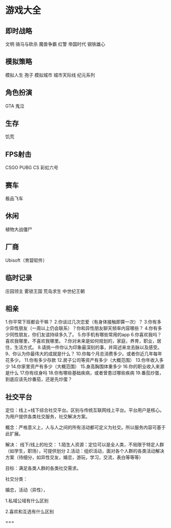 
# 游戏大全

## 即时战略

文明
骑马与砍杀
魔兽争霸
红警
帝国时代
钢铁雄心

## 模拟策略

模拟人生
孢子
模拟城市
城市天际线
纪元系列

## 角色扮演

GTA
鬼泣

## 生存

饥荒

## FPS射击

CSGO
PUBG
CS
彩虹六号

## 赛车

极品飞车

## 休闲

植物大战僵尸

## 厂商

Ubisoft（育碧软件）

## 临时记录

庄园领主
雾锁王国
荒岛求生
中世纪王朝

## 相亲

1.你平常下班都会干嘛？
2.你谈过几次恋爱（有身体接触即算一次）？
3.你有多少异性朋友（一周以上仍会联系）？你和异性朋友聊天频率内容哪些？
4.你有多少同性朋友，你们友谊持续多久了。
5.你手机有哪些常用的app
6.你喜欢我吗？喜欢我哪里，不喜欢我哪里。
7.你对未来是如何规划的，家庭，养育，职业，居住，生活方式。
8.请挑一件你认为印象最深刻的事，并简述来龙去脉以及感受。
9、你认为你最伟大的成就是什么？
10.你每个月总消费多少。或者你近几年每年花多少。
11.你有多少存款
12.房子公司等资产有多少（大概范围）
13.你年收入多少
14.你家里资产有多少（大概范围）
15.身高胸围体重多少
16.你的职业收入来源是什么
17.你有纹身吗
18.你有哪些基础疾病，或者曾患过哪些疾病
19.番茄炒蛋，到底应该先炒番茄，还是先炒蛋？

## 社交平台

定位：线上+线下综合社交平台。区别与传统互联网线上平台。平台用户是核心。为用户提供各类社交服务，社交解决方案。

概念：严格意义上，人与人之间的所有活动都可定义为社交。所以服务内容可基于此扩展。

解决： 线下/线上的社交：
1.陌生人资源：定位可以是全人类，不局限于特定人群（如学生，职场），可提供划分
2.活动：组织活动，面对各个人群的各类活动解决方案（待细分，如异性交友，婚恋，游玩，学习，交流，表白等等等）

目标：满足各类人群的各类社交需求。

社交分类：

婚恋，活动（异性），
<!-- 异性： -->
<!-- 无性： -->

1.私域公域有什么区别

2.喜欢和互选有什么区别

===
